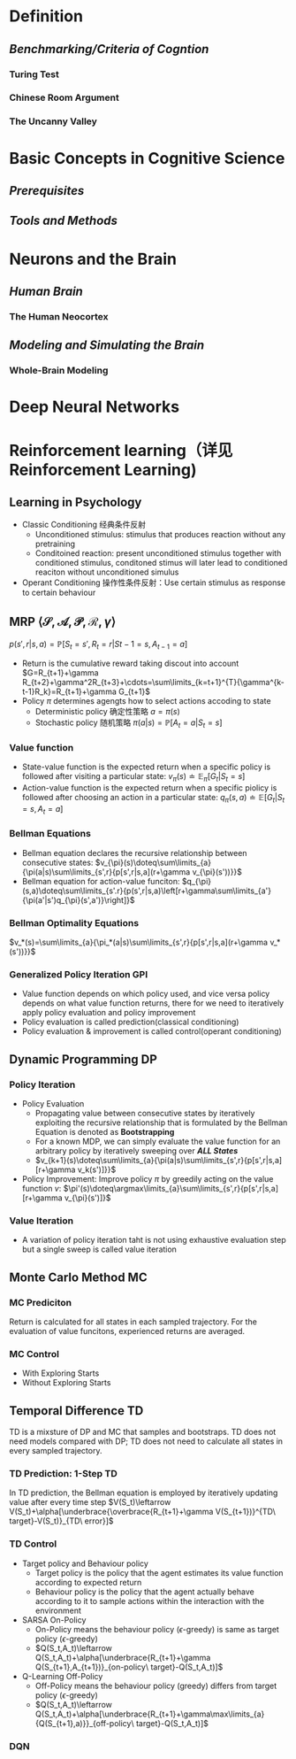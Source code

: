 
# Definition

## *Benchmarking/Criteria of Cogntion*

### Turing Test

### Chinese Room Argument

### The Uncanny Valley

# Basic Concepts in Cognitive Science

## *Prerequisites*

## *Tools and Methods*

# Neurons and the Brain

## *Human Brain*

### The Human Neocortex

## *Modeling and Simulating the Brain*

### Whole-Brain Modeling

# Deep Neural Networks

# Reinforcement learning（详见Reinforcement Learning)

## Learning in Psychology

* Classic Conditioning 经典条件反射
  * Unconditioned stimulus: stimulus that produces reaction without any pretraining
  * Conditoined reaction: present unconditioned stimulus together with conditioned stimulus, conditoned stimus will later lead to conditioned reaciton without unconditioned simulus
* Operant Conditioning 操作性条件反射：Use certain stimulus as response to certain behaviour

## MRP $\langle\mathcal{S},\mathcal{A},\mathcal{P},\mathcal{R},\gamma\rangle$

$p(s',r|s,a)=\mathbb{P}[S_t=s',R_t=r|S{t-1}=s,A_{t-1}=a]$

* Return is the cumulative reward taking discout into account $G=R_{t+1}+\gamma R_{t+2}+\gamma^2R_{t+3}+\cdots=\sum\limits_{k=t+1}^{T}{\gamma^{k-t-1}R_k}=R_{t+1}+\gamma G_{t+1}$
* Policy $\pi$ determines agengts how to select actions accoding to state
  * Deterministic policy 确定性策略 $a=\pi(s)$
  * Stochastic policy 随机策略 $\pi(a|s)=\mathbb{P}[A_t=a|S_t=s]$

### Value function

* State-value function is the expected return when a specific policy is followed after visiting a particular state: $v_{\pi}(s)\doteq\mathbb{E}_{\pi}[G_t|S_t=s]$
* Action-value function is the expected return when a specific piolicy is followed after choosing an action in a particular state: $q_{\pi}(s,a)\doteq\mathbb{E}[G_t|S_t=s,A_t=a]$

### Bellman Equations

* Bellman equation declares the recursive relationship between consecutive states: $v_{\pi}(s)\doteq\sum\limits_{a}{\pi(a|s)\sum\limits_{s',r}{p[s',r|s,a](r+\gamma v_{\pi}(s'))}}$
* Bellman equation for action-value funciton: $q_{\pi}(s,a)\doteq\sum\limits_{s'.r}{p(s',r|s,a)\left[r+\gamma\sum\limits_{a'}{\pi(a'|s')q_{\pi}(s',a')}\right]}$

### Bellman Optimality Equations

$v_*(s)=\sum\limits_{a}{\pi_*(a|s)\sum\limits_{s',r}{p[s',r|s,a](r+\gamma v_*(s'))}}$

### Generalized Policy Iteration GPI

* Value function depends on which policy used, and vice versa policy depends on what value function returns, there for we need to iteratively apply policy evaluation and policy improvement
* Policy evaluation is called prediction(classical conditioning)
* Policy evaluation & improvement is called control(operant conditioning)

## Dynamic Programming DP

### Policy Iteration

* Policy Evaluation
  * Propagating value between consecutive states by iteratively exploiting the recursive relationship that is formulated by the Bellman Equation is denoted as **Bootstrapping**
  * For a known MDP, we can simply evaluate the value function for an arbitrary policy by iteratively sweeping over ***ALL States***
  * $v_{k+1}(s)\doteq\sum\limits_{a}{\pi(a|s)\sum\limits_{s',r}{p[s',r|s,a][r+\gamma v_k(s')]}}$
* Policy Improvement: Improve policy $\pi$ by greedily acting on the value function $v$: $\pi'(s)\doteq\argmax\limits_{a}\sum\limits_{s',r}{p[s',r|s,a][r+\gamma v_{\pi}(s')]}$

### Value Iteration

* A variation of policy iteration taht is not using exhaustive evaluation step but a single sweep is called value iteration

## Monte Carlo Method MC

### MC Prediciton

Return is calculated for all states in each sampled trajectory. For the evaluation of value funcitons, experienced returns are averaged.

### MC Control

* With Exploring Starts
* Without Exploring Starts

## Temporal Difference TD

TD is a mixsture of DP and MC that samples and bootstraps. TD does not need models compared with DP; TD does not need to calculate all states in every sampled trajectory.

### TD Prediction: 1-Step TD

In TD prediction, the Bellman equation is employed by iteratively updating value after every time step $V(S_t)\leftarrow V(S_t)+\alpha[\underbrace{\overbrace{R_{t+1}+\gamma V(S_{t+1})}^{TD\ target}-V(S_t)}_{TD\ error}]$

### TD Control

* Target policy and Behaviour policy
  * Target policy is the policy that the agent estimates its value function according to expected return
  * Behaviour policy is the policy that the agent actually behave according to it to sample actions within the interaction with the environment
* SARSA On-Policy
  * On-Policy means the behaviour policy ($\epsilon$-greedy) is same as target policy ($\epsilon$-greedy)
  * $Q(S_t,A_t)\leftarrow Q(S_t,A_t)+\alpha[\underbrace{R_{t+1}+\gamma Q(S_{t+1},A_{t+1})}_{on-policy\ target}-Q(S_t,A_t)]$
* Q-Learning Off-Policy
  * Off-Policy means the behaviour policy (greedy) differs from target policy ($\epsilon$-greedy)
  * $Q(S_t,A_t)\leftarrow Q(S_t,A_t)+\alpha[\underbrace{R_{t+1}+\gamma\max\limits_{a}{Q(S_{t+1},a)}}_{off-policy\ target}-Q(S_t,A_t)]$

### DQN